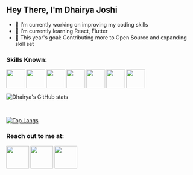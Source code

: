## Hey There, I'm Dhairya Joshi


- 🔭 I’m currently working on improving my coding skills
- 🌱 I’m currently learning React, Flutter
- 🥅 This year's goal: Contributing more to Open Source and expanding skill set

### Skills Known:

<img align ="left" src="https://cdn.pixabay.com/photo/2017/08/05/11/16/logo-2582748_640.png" width="50px" height="50px" />
<img align ="left" src="https://cdn.pixabay.com/photo/2017/08/05/11/16/logo-2582747_1280.png" width="50px" height="50px" />
<img align ="left" src="https://upload.wikimedia.org/wikipedia/commons/6/6a/JavaScript-logo.png" width="50px" height="50px" />
<img align ="left" src="https://upload.wikimedia.org/wikipedia/commons/thumb/1/18/ISO_C%2B%2B_Logo.svg/1200px-ISO_C%2B%2B_Logo.svg.png" width="50px" height="50px" />
<img align ="left" src="https://upload.wikimedia.org/wikipedia/commons/thumb/c/c3/Python-logo-notext.svg/2048px-Python-logo-notext.svg.png" width="50px" height="50px">
<img align ="left" src="https://upload.wikimedia.org/wikipedia/commons/thumb/7/74/Kotlin_Icon.png/1024px-Kotlin_Icon.png" width="50px" height="50px">
<img  src="https://upload.wikimedia.org/wikipedia/commons/7/7e/Dart-logo.png" width="50px" height="50px">

<br/>

![Dhairya's GitHub stats](https://github-readme-stats.vercel.app/api?username=dhairyajoshi&show_icons=true&theme=dark)

<br/>

[![Top Langs](https://github-readme-stats.vercel.app/api/top-langs/?username=dhairyajoshi&layout=compact)](https://github.com/anuraghazra/github-readme-stats)


### Reach out to me at:
[<img src="https://www.edigitalagency.com.au/wp-content/uploads/Linkedin-logo-icon-png.png" height="60px" width="60px">](https://www.linkedin.com/in/dhairya-joshi)
 [<img src="https://i.pinimg.com/originals/d2/e5/3e/d2e53ea31ec15e6a8129008563713de5.png" height="60px" width="60px">](instagram.com/dhairyajoshi_)
 [<img src="https://www.freepnglogos.com/uploads/twitter-logo-png/twitter-logo-vector-png-clipart-1.png" height="60px" width="60px">](https://twitter.com/dhairyajoshi_)


